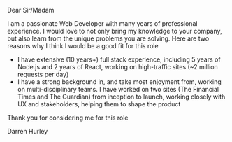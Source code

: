 Dear Sir/Madam

I am a passionate Web Developer with many years of professional experience. I would love to not only bring my knowledge to your company, but also learn from the unique problems you are solving. Here are two reasons why I think I would be a good fit for this role

* I have extensive (10 years+) full stack experience, including 5 years of Node.js and 2 years of React, working on high-traffic sites (~2 million requests per day)
* I have a strong background in, and take most enjoyment from, working on multi-disciplinary teams. I have worked on two sites (The Financial Times and The Guardian) from inception to launch, working closely with UX and stakeholders, helping them to shape the product

Thank you for considering me for this role

Darren Hurley
